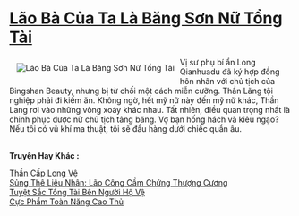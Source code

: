 <a href="https://truyenwiki.net/lao-ba-cua-ta-la-bang-son-nu-tong-tai.35004/" title="Lão Bà Của Ta Là Băng Sơn Nữ Tổng Tài"><h1>Lão Bà Của Ta Là Băng Sơn Nữ Tổng Tài</h1></a><div style="display:table"><img align="right" style="float: left; padding: 10px;" src="https://truyenwiki.net/a/img/str/src/35004.jpg" alt="Lão Bà Của Ta Là Băng Sơn Nữ Tổng Tài">Vị sư phụ bí ẩn Long Qianhuadu đã ký hợp đồng hôn nhân với chủ tịch của Bingshan Beauty, nhưng bị từ chối một cách miễn cưỡng. Thần Lãng tội nghiệp phải đi kiếm ăn. Không ngờ, hết mỹ nữ này đến mỹ nữ khác, Thần Lang rơi vào những vòng xoáy khác nhau. Tất nhiên, điều quan trọng nhất là chinh phục được nữ chủ tịch tảng băng. Vợ bạn hống hách và kiêu ngạo? Nếu tôi có vũ khí ma thuật, tôi sẽ đầu hàng dưới chiếc quần âu.</div><p><br><b>Truyện Hay Khác :</b></p><a href="https://truyenwiki.net/than-cap-long-ve.35002/" alt="Thần Cấp Long Vệ">Thần Cấp Long Vệ</a><br/><a href="https://github.com/nownovels/wikidich/tree/master/truyenhay/38146" alt="Sủng Thê Liêu Nhân: Lão Công Cầm Chứng Thượng Cương">Sủng Thê Liêu Nhân: Lão Công Cầm Chứng Thượng Cương</a><br/><a href="https://sangtacviet.wordpress.com/2020/10/22/tuyet-sac-tong-tai-ben-nguoi-ho-ve/" alt="Tuyệt Sắc Tổng Tài Bên Người Hộ Vệ">Tuyệt Sắc Tổng Tài Bên Người Hộ Vệ</a><br/><a href="https://github.com/nownovels/wikidich/tree/master/truyenhay/35304" alt="Cực Phẩm Toàn Năng Cao Thủ">Cực Phẩm Toàn Năng Cao Thủ</a><br/>